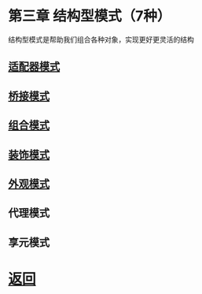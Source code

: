 # 第三章 结构型模式（7种）

结构型模式是帮助我们组合各种对象，实现更好更灵活的结构

## [适配器模式](./适配器模式.md)

## [桥接模式](桥接模式.md)

## [组合模式](./组合模式.md)

## [装饰模式](./装饰模式.md)

## [外观模式](./外观模式.md)

## 代理模式

## 享元模式

# [返回](../README.md)